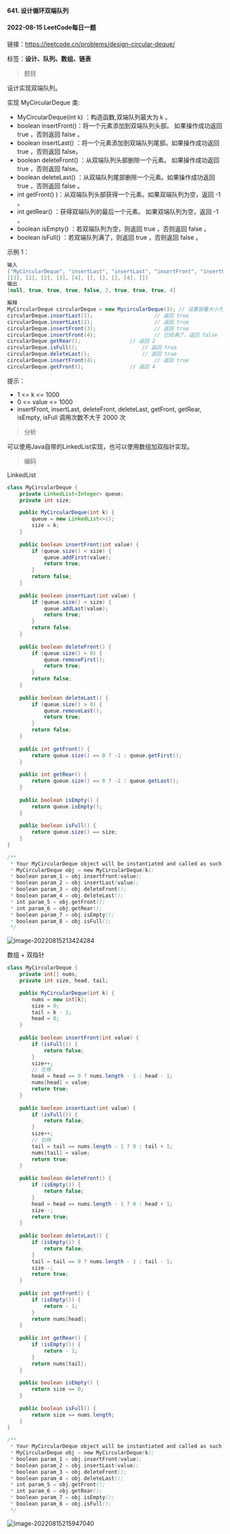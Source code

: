 #### 641. 设计循环双端队列

#### 2022-08-15 LeetCode每日一题

链接：https://leetcode.cn/problems/design-circular-deque/

标签：**设计、队列、数组、链表**

> 题目

设计实现双端队列。

实现 MyCircularDeque 类:

- MyCircularDeque(int k) ：构造函数,双端队列最大为 k 。
- boolean insertFront()：将一个元素添加到双端队列头部。 如果操作成功返回 true ，否则返回 false 。
- boolean insertLast() ：将一个元素添加到双端队列尾部。如果操作成功返回 true ，否则返回 false。
- boolean deleteFront() ：从双端队列头部删除一个元素。 如果操作成功返回 true ，否则返回 false。
- boolean deleteLast() ：从双端队列尾部删除一个元素。如果操作成功返回 true ，否则返回 false 。
- int getFront() )：从双端队列头部获得一个元素。如果双端队列为空，返回 -1 。
- int getRear() ：获得双端队列的最后一个元素。 如果双端队列为空，返回 -1 。
- boolean isEmpty() ：若双端队列为空，则返回 true ，否则返回 false  。
- boolean isFull() ：若双端队列满了，则返回 true ，否则返回 false 。


示例 1：

```java
输入
["MyCircularDeque", "insertLast", "insertLast", "insertFront", "insertFront", "getRear", "isFull", "deleteLast", "insertFront", "getFront"]
[[3], [1], [2], [3], [4], [], [], [], [4], []]
输出
[null, true, true, true, false, 2, true, true, true, 4]

解释
MyCircularDeque circularDeque = new MycircularDeque(3); // 设置容量大小为3
circularDeque.insertLast(1);			        // 返回 true
circularDeque.insertLast(2);			        // 返回 true
circularDeque.insertFront(3);			        // 返回 true
circularDeque.insertFront(4);			        // 已经满了，返回 false
circularDeque.getRear();  				// 返回 2
circularDeque.isFull();				        // 返回 true
circularDeque.deleteLast();			        // 返回 true
circularDeque.insertFront(4);			        // 返回 true
circularDeque.getFront();				// 返回 4
```

提示：

- 1 <= k <= 1000
- 0 <= value <= 1000
- insertFront, insertLast, deleteFront, deleteLast, getFront, getRear, isEmpty, isFull  调用次数不大于 2000 次

> 分析

可以使用Java自带的LinkedList实现，也可以使用数组加双指针实现。

> 编码

LinkedList

```java
class MyCircularDeque {
    private LinkedList<Integer> queue;
    private int size;

    public MyCircularDeque(int k) {
        queue = new LinkedList<>();
        size = k;
    }
    
    public boolean insertFront(int value) {
        if (queue.size() < size) {
            queue.addFirst(value);
            return true;
        }
        return false;
    }
    
    public boolean insertLast(int value) {
        if (queue.size() < size) {
            queue.addLast(value);
            return true;
        }
        return false;
    }
    
    public boolean deleteFront() {
        if (queue.size() > 0) {
            queue.removeFirst();
            return true;
        }
        return false;
    }
    
    public boolean deleteLast() {
        if (queue.size() > 0) {
            queue.removeLast();
            return true;
        }
        return false;
    }
    
    public int getFront() {
        return queue.size() == 0 ? -1 : queue.getFirst();
    }
    
    public int getRear() {
        return queue.size() == 0 ? -1 : queue.getLast();
    }
    
    public boolean isEmpty() {
        return queue.isEmpty();
    }
    
    public boolean isFull() {
        return queue.size() == size;
    }
}

/**
 * Your MyCircularDeque object will be instantiated and called as such:
 * MyCircularDeque obj = new MyCircularDeque(k);
 * boolean param_1 = obj.insertFront(value);
 * boolean param_2 = obj.insertLast(value);
 * boolean param_3 = obj.deleteFront();
 * boolean param_4 = obj.deleteLast();
 * int param_5 = obj.getFront();
 * int param_6 = obj.getRear();
 * boolean param_7 = obj.isEmpty();
 * boolean param_8 = obj.isFull();
 */
```

![image-20220815213424284](641.设计循环双端队列.assets/image-20220815213424284-0570466.png)

数组 + 双指针

```java
class MyCircularDeque {
    private int[] nums;
    private int size, head, tail;

    public MyCircularDeque(int k) {
        nums = new int[k];
        size = 0;
        tail = k - 1;
        head = 0;
    }
    
    public boolean insertFront(int value) {
        if (isFull()) {
            return false;
        }
        size++;
        // 左移
        head = head == 0 ? nums.length - 1 : head - 1;
        nums[head] = value;
        return true;
    }
    
    public boolean insertLast(int value) {
        if (isFull()) {
            return false;
        }
        size++;
        // 右移
        tail = tail == nums.length - 1 ? 0 : tail + 1; 
        nums[tail] = value;
        return true;
    }
    
    public boolean deleteFront() {
        if (isEmpty()) {
            return false;
        }
        head = head == nums.length - 1 ? 0 : head + 1;
        size--;
        return true;
    }
    
    public boolean deleteLast() {
        if (isEmpty()) {
            return false;
        }
        tail = tail == 0 ? nums.length - 1 : tail - 1;
        size--;
        return true;
    }
    
    public int getFront() {
        if (isEmpty()) {
            return - 1;
        }
        return nums[head];
    }
    
    public int getRear() {
        if (isEmpty()) {
            return - 1;
        }
        return nums[tail];
    }
    
    public boolean isEmpty() {
        return size == 0;
    }
    
    public boolean isFull() {
        return size == nums.length;
    }
}

/**
 * Your MyCircularDeque object will be instantiated and called as such:
 * MyCircularDeque obj = new MyCircularDeque(k);
 * boolean param_1 = obj.insertFront(value);
 * boolean param_2 = obj.insertLast(value);
 * boolean param_3 = obj.deleteFront();
 * boolean param_4 = obj.deleteLast();
 * int param_5 = obj.getFront();
 * int param_6 = obj.getRear();
 * boolean param_7 = obj.isEmpty();
 * boolean param_8 = obj.isFull();
 */
```

![image-20220815215947040](641.设计循环双端队列.assets/image-20220815215947040-0571988.png)